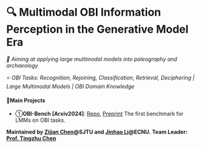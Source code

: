 # 🔍 Multimodal OBI Information Perception in the Generative Model Era

_🎯 Aiming at applying large multimodal models into paleography and archaeology_

⭐ _OBI Tasks: Recognition, Rejoining, Classification, Retrieval, Deciphering | Large Multimodal Models | OBI Domain Knowledge_

#### 📖Main Projects

- ①**OBI-Bench [Arxiv2024]**: [Repo](https://github.com/OBI-Future/OBI-Bench), [Preprint](https://arxiv.org/abs/2412.01175) The first benchmark for LMMs on OBI tasks.



**Maintained by [Zijian Chen](https://github.com/zijianchen98)@SJTU and [Jinhao Li](https://github.com/LJHolyGround)@ECNU.**
**Team Leader: [Prof. Tingzhu Chen](http://www.sie.sjtu.edu.cn/cn/show.aspx?info_lb=36&info_id=53)**
